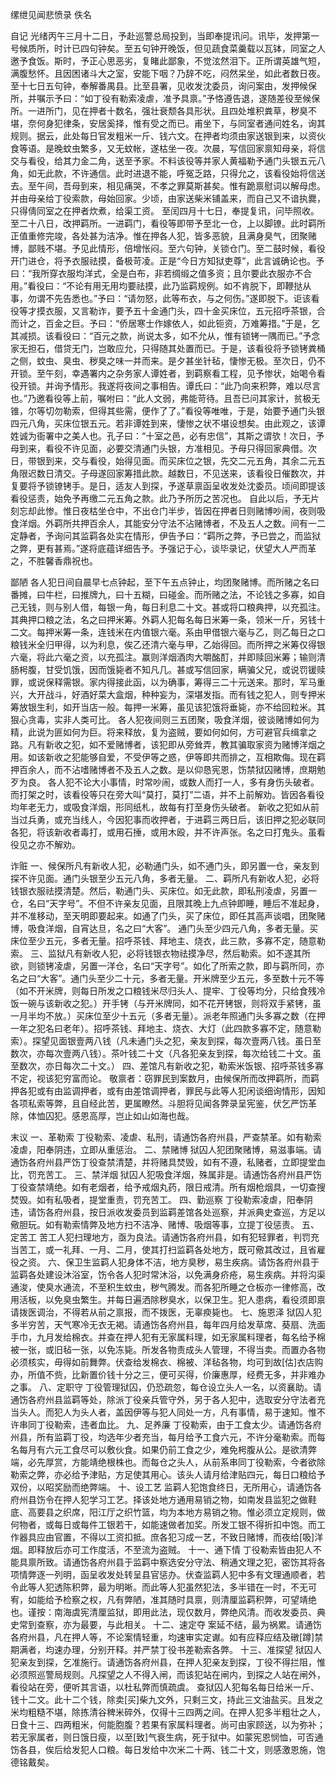 缧绁见闻悲愤录
佚名

自记
    光绪丙午三月十二日，予赴巡警总局投到，当即奉提讯问。讯毕，发押第一号候质所，时计已四句钟矣。至五句钟开晚饭，但见蔬食菜羹载以瓦钵，同室之人邀予食饭。斯时，予正心思恶劣，复睹此鄙象，不觉泫然泪下。正所谓英雄气短，满腹愁怀。且因困诸斗大之室，安能下咽？乃辞不吃，闷然呆坐，如此者数日夜。
    至十七日五句钟，奉解番禺县。比至县署，见收发沈委员，询问案由，发押候保所，并嘱示予曰：“如丁役有勒索凌虐，准予具禀。”予恪遵告退，遂随差役至候保所。一进所门，见在押者十数名，强壮衰颓各具形状。且四处堆积粪草，秽臭不堪，奈何身犯律条，安居奚择，惟有受之而已。甫坐下，与同室者通问姓名，询其规则。据云，此处每日官发粗米一斤、钱六文。在押者均须由家送银到来，以资伙食等语。是晚蚊虫繁多，又无蚊帐，遂枯坐一夜。次晨，写信回家禀知母亲，将信交与看役，给其力金二角，送至予家。不料该役等并家人黄福勒予通门头银五元八角，如无此款，不许通信。此时进退不能，呼冤乏路，只得允之，该看役始将信送去。至午间，吾母到来，相见痛哭，不孝之罪莫斯甚矣。惟有跪禀慰词以解母虑。并由母亲给丁役索款，母始回家。少顷，由家送柴米铺盖来，而自己又不谙执爨，只得倩同室之在押者炊煮，给渠工资。
    至闰四月十七日，奉提复讯，问毕照收。至二十八日，改押羁所。一进羁门，看役等即带予至北一仓，上以脚镣。此时羁所正值重修完竣，各处甚为洁净。惟在押各人犯，皆多恶貌，且满身臭气，团聚赌博，鄙贱不堪。予见此情形，倍增怅闷。至六句钟，关锁仓门。至二鼓时候，看役开门进仓，将予衣服祛摸，备极苛凌。正是“今日方知狱吏尊”，此言诚确论也。予曰：“我所穿衣服均洋式，全是白布，非若绸缎之值多资；且尔要此衣服亦不合用。”看役曰：“不论有用无用均要祛摸，此乃监羁规例。如不肯脱下，即鞭挞从事，勿谓不先告悉也。”予曰：“请勿怒，此等布衣，与之何伤。”遂即脱下。讵该看役等才摸衣服，又言勒诈，要予五十金通门头，四十金买床位，五元招呼茶银，合而计之，百金之巨。予曰：“侨居寒士作嫁依人，如此钷资，万难筹措。”于是，乞其减损。该看役曰：“百元之款，尚说太多，如不允从，惟有锁铐一隅而已。”予念家无担石，借贷无门，岂敢应允，只得随其处置而已。于是，该看役将予锁铐粪桶之侧，蚊虫、臭虫、秽臭之味一并而来。是夕甚坐针毡，悽惨无极。至次日，仍不开锁。至午刻，幸遇署内之杂务家人谭姓者，到羁察看工程，见予惨状，始喝令看役开锁。并询予情形。我遂将夜间之事相告。谭氏曰：“此乃向来积弊，难以尽言也。”乃邀看役等上前，嘱咐曰：“此人文弱，弗能苛待。且吾已问其家计，贫极无锥，尔等切勿勒索，但得其些需，便作了了。”看役等唯唯，于是，始要予通门头银四元八角，买床位银五元。若非谭姓到来，悽惨之状不堪设想矣。由此观之，该谭姓诚为衙署中之美人也。孔子曰：“十室之邑，必有忠信”，其斯之谓欤！次日，予母到来，看役不许见面，必要交清通门头银，方准相见。予母只得回家典借。次日，带银到来，交与看役，始得见面。而买床位之银，先交二元五角，其余二元五角限迟数日清交。子母遂回家筹措此款。越数日，不见送来，该看役日催数次，并复要将予锁镣铐手。是日，适友人到探，予遂草禀函呈收发处沈委员。顷间即提该看役惩责，始免予再缴二元五角之款。此乃予所历之苦况也。
    自此以后，予无片刻忘却此惨。惟日夜枯坐仓中，不出仓门半步，皆因在押者日则赌博吵闹，夜则吸食洋烟。外羁所共押百余人，其能安分守法不沾赌博者，不及五人之数。间有一二定静者，予询问其监羁各处实在情形，伊告予曰：“羁所之弊，予已尝之，而监狱之弊，更有甚焉。”遂将底蕴详细告予。予强记于心，谈毕录记，伏望大人严而革之，不胜馨香鼎祝也。

鄙陋
    各人犯日间自晨早七点钟起，至下午五点钟止，均团聚赌博。而所赌之名曰番摊，曰牛栏，曰推牌九，曰十五糊，曰碰金。而所赌之法，不论钱之多寡，如自己无钱，则与别人借，每银一角，每日利息二十文。甚或将口粮典押，以充孤注。其典押口粮之法，名之曰押米筹。外羁人犯每名每日米筹一条，领米一斤，另钱十二文。每押米筹一条，连钱米在内值银六毫。系由甲借银六毫与乙，则乙每日之口粮钱米全归甲得，以为利息，俟乙还清六毫与甲，乙始得回。而所押之米筹仅得银六毫，将此六毫之资，以充孤注。赢则洋烟酒肉大嚼酩酊，并即赎回米筹；输则清肠枵腹，甘受饥饿，因而饿毙者不知凡几。甚或写信回家，瞒骗父兄，或说罚锾赎罪，或说保释需银。家内得接此函，以为确事，筹得三二十元送来。那时，军马重兴，大开战斗，好酒好菜大盒烟，种种妄为，深堪发指。而有钱之犯人，则专押米筹放银生利，如开当店一般。每押一米筹，虽见该犯饿将垂毙，亦不给回粒米。其狠心贪毒，实非人类可比。
    各人犯夜间则三五团聚，吸食洋烟，彼谈赌博如何为精，此说为匪如何为巨。将来释放，复为盗贼，要如何如何，方可避官兵缉拿之路。凡有新收之犯，如不爱赌博者，该犯即从旁耸弄，教其骗取家资为赌博洋烟之用。如该新收之犯能够自爱，不受伊等之惑，伊等即共而排之，互相欺侮。现在羁押百余人，而不沾嗜赌博者不及五人之数。是以仰恳宪恩，饬禁狱囚赌博，庶期勉歹为良。
    各人犯不论大小事情，时常吵闹，或数人而打一人，多有身伤头破者。而打架之时，该看役等只在旁大叫“莫打，莫打”二语，并不上前解劝。皆因各看役均年老无力，或吸食洋烟，形同纸札，故每有打至身伤头破者。
    新收之犯如从前当过兵勇，或充当线人，今因犯事而收押者，于进羁三两日后，该旧押之犯必联同各犯，将该新收者毒打，或用石捶，或用木殴，并不许声张。名之曰打鬼头。虽看役见之亦不解劝。

诈赃
    一、候保所凡有新收人犯，必勒通门头，如不通门头，即另置一仓，亲友到探不许见面。通门头银至少五元八角，多者无量。
    二、羁所凡有新收人犯，必将钱银衣服祛摸清楚。然后，勒通门头、买床位。如无此款，即私刑凌虐，另置一仓，名曰“天字号”。不但不许亲友见面，且限其晚上九点钟即睡，睡后不准起身，并不准移动，至天明即要起来。如通了门头，买了床位，即任其高声谈唱，团聚赌博，吸食洋烟，自宵达旦，名之曰“大客”。
    通门头至少四元八角，多者无量。买床位至少五元，多者无量。招呼茶钱、拜地主、烧衣，此三款，多寡不定，随意勒索。
    三、监狱凡有新收人犯，必将钱银衣物祛摸净尽，然后勒索。如不遂其所欲，则锁铐凌虐，另置一洋仓，名曰“天字号”。如化了所索之款，即与羁所同，亦名之曰“大客”。通门头至少二十元，多者无量。开米牌至少五元，多至数十元不等（如不开米牌，则每日所发之口粮钱米尽归头人、提牢、丁役等均分，只给食残冷饭一碗与该新收之犯。）开手铐（与开米牌同，如不花开铐银，则将双手紧铐，虽一月半均不放。）买床位至少十五元（多者无量）。派老年照通门头多寡之数（在押一年之犯名曰老年）。招呼茶钱、拜地主、烧衣、大灯（此四款多寡不定，随意勒索）。探望见面银壹两八钱（凡未通门头之犯，亲友到探，每次壹两八钱。虽日至数次，亦每次壹两八钱）。茶叶钱二十文（凡各犯亲友到探，每次给钱二十文。虽至数次，亦日每次二十文。）
    四、差馆凡有新收之犯，勒索米饭银、招呼茶钱多寡不定，视该犯穷富而论。
    敬禀者：窃罪民到案数月，由候保所而改押羁所，而羁押各犯或有由监调押者，或有由差馆调押者，罪民与此等人犯闲谈细询情形，因知各项私索等弊，且自经此苦，更属瞭然。斗胆将见闻各弊录呈宪鉴，伏乞严饬革除，体恤囚犯。感恩高厚，岂止如山如海也哉。

末议
    一、革勒索  丁役勒索、凌虐、私刑，请通饬各府州县，严查禁革。如有勒索凌虐，阳奉阴违，立即从重惩治。
    二、禁赌博  狱囚人犯团聚赌博，易滋事端。请通饬各府州县严饬丁役查禁清楚，并将赌具焚毁，如有不遵，私赌者，立即提堂血比，罚充苦工。
    三、禁洋烟  狱囚人犯吸食洋烟，殊属非是。请通饬各府州县严饬丁役查禁靖绝。如有老烟者，给予戒烟丸药，限日戒清。所有烟枪烟具，一切查搜焚毁。如有私吸者，提堂重责，罚充苦工。
    四、勤巡察  丁役勒索凌虐，阳奉阴违，请饬各府州县，按日派收发委员到监羁差馆各处巡察，并派典史查巡，方足以儆胆玩。如有勒索情弊及地方扫不洁净、赌博、吸烟等事，立提丁役惩责。
    五、定苦工  苦工人犯扫理地方，亟为良法。请通饬各府州县，如有犯轻罪者，判罚充当苦工，或一礼拜、一月、二月，使其打扫监羁各处地方，既可儆其改过，且省雇役之资。
    六、保卫生监羁人犯身体不洁，地方臭秽，易生疾病。请饬各府州县于监羁各处建设沐浴室，饬令各人犯时常沐浴，以免满身疥疮，易生疾病。并将沟渠通浚，使臭水通流，不至积生蚊虫，秽气腾发。而各犯所睡之仓板亦一律修高，改用活板，以免臭虫繁生。并每日遍洒除秽臭水，以保卫生。犯人患病，看役须即禀请拨医调治，不得若从前之禀报，而不拨医，无辜瘐毙也。
    七、施恩泽  狱囚人犯多半穷苦，天气寒冷无衣无褐。请通饬各府州县，每年四月给发草席、葵扇、洗面手巾，九月发给棉衣。并查在押人犯有无家属料理，如无家属料理者，每名给予棉被一张，或旧毡一张，以免冻毙。所发各物责成头人管理，不得当卖。而置办各物必须核实，毋得如前舞弊。伏查给发棉衣、棉被、洋毡各物，均可到故[估]衣店购办，所值不赀，比新置价钱十分之三，便可买得，价廉惠厚，经费无多，并非难办之事。
    八、定职守  丁役管理狱囚，仍恐疏忽，每仓设立头人一名，以资襄助。请通饬各府州县监羁等处，除派丁役亲兵管守外，另于各人犯中，选取安分守法者充当头人。而犯人为头人者，盖因伊等与犯人同处一方，凡有事情，易于速知。惟不许串同丁役勒索，违者血比。
    九、足养廉  丁役勒索，由于工食太少。请通饬各府州县，所有监羁丁役，均选年少者充当，每月给予工食六元，不许分毫勒索。而每名每月有六元工食尽可以敷伙食。如果仍前工食之少，难免枵腹从公。是欲清弊端，必先厚赏，方能靖绝根株也。而每仓之头人，从前系串同丁役勒索，今者欲除勒索之弊，亦必给予津贴，方足使其用心。该头人请月给津贴四元，每日口粮给予双份，以昭奖励而绝弊端。
    十、设工艺  监羁人犯饱食终日，无所用心，请通饬各府州县饬令在押人犯学习工艺。择该处地方通用易销之物，如南发县监犯之做鞋底、高要县之织席，阳江厅之织竹篮，均为本地方易销之物。惟必须立定规则，做何物者，或每日或每件工银若干，如能速做者加奖。所发工银不得折扣中饱。而工作器具应由官置，不得以工资扣抵。庶各犯习成一艺，不致日赌博，而夜给[吸]洋烟。即释放后亦可工作度活，不至流为盗贼。
    十一、通下情  丁役勒索皆由犯人不能具禀所致。请通饬各府州县于监羁中察选安分守法、稍通文理之犯，密饬其将各项情弊逐一列明，函呈收发处转呈县官惩办。伏查监羁人犯中多有文理通顺者，若令此等人犯透陈积弊，最为明晰。而此等人犯虽然犯法，多半错在一时，不无可宥，如能给予检察之权，凡有弊陋，准其随时具禀，则清厘监羁积弊，可望靖绝也。谨按：南海虞宪清厘监狱，即用此法，现仅数月，弊绝风清。而收发委员、典史常到查察，亦为最要，与此相关。
    十二、速定夺  案延不结，最为祸累。请通饬各府州县，凡在押人等，不论案情轻重，均速审实定谳。如有应释应结及礅[蹲]禁期满者，均速办理，分别开释。并严禁丁役书差勒索各弊。
    十三、准探望  狱囚人犯亲友到探，乞准施行。请通饬各府州县，在押人犯亲友到探，丁役不得拦阻，惟必须照巡警局规则。凡探望之人不得入闸，而该犯站在闸内，到探之人站在闸外，看役站在旁，便听其言语，以杜私弊而慎疏虞。
    查狱囚人犯每名每日给米一斤、钱十二文。此十二个钱，除卖[买]柴九文外，只剩三文，持此三文油盐买。且发之米均粗糙不堪，除拣清谷稗米碎外，仅得十三四两之间。在押人犯多半粗壮之人，日食十三、四两粗米，何能胞腹？若果有家属料理者。尚可由家顾送，以为弥补；若无家属者，则日饿日瘦，以至[致]气衰生病，死于狱中。如蒙宪恩悯恤，可否通饬各县，俟后给发犯人口粮。每日发给中次米二十两、钱二十文，则感激恩施，饱德铭戴矣。

